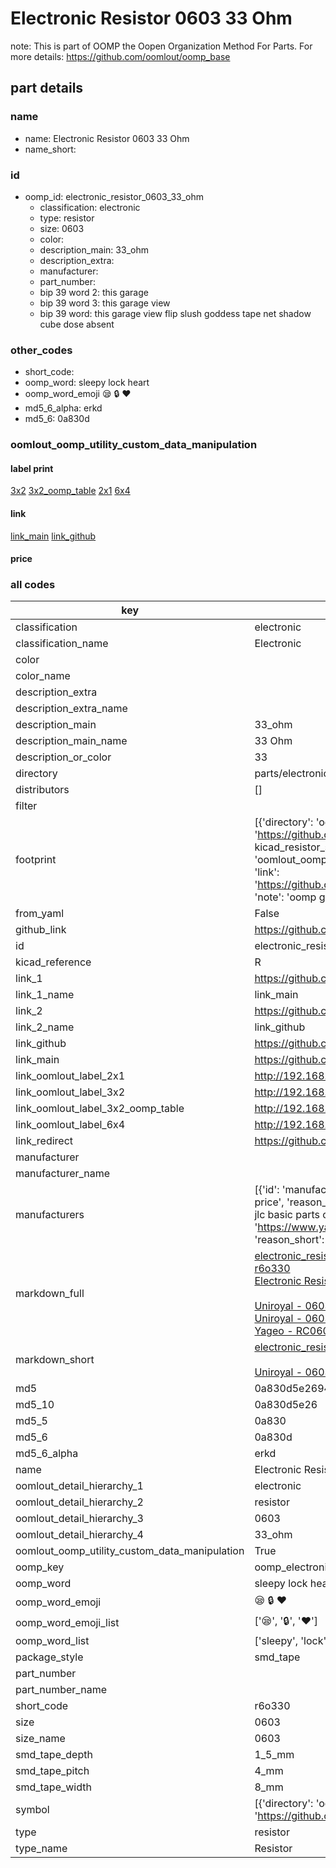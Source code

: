 # Electronic Resistor 0603 33 Ohm  

note: This is part of OOMP the Oopen Organization Method For Parts. For more details: https://github.com/oomlout/oomp_base

##  part details
  







### name
* name: Electronic Resistor 0603 33 Ohm
* name_short: 
### id
* oomp_id: electronic_resistor_0603_33_ohm
  * classification: electronic
  * type: resistor
  * size: 0603
  * color: 
  * description_main: 33_ohm
  * description_extra: 
  * manufacturer: 
  * part_number: 
  * bip 39 word 2: this garage
  * bip 39 word 3: this garage view
  * bip 39 word: this garage view flip slush goddess tape net shadow cube dose absent

### other_codes
* short_code: 
* oomp_word: sleepy lock heart
* oomp_word_emoji :sleepy: :lock: :heart:
* md5_6_alpha: erkd
* md5_6: 0a830d






### oomlout_oomp_utility_custom_data_manipulation
#### label print
[3x2](http://192.168.1.245:1112/?label=oomp%20erkd)
[3x2_oomp_table](http://192.168.1.108:1112/?label=oomp%20erkd)
[2x1](http://192.168.1.242:1112/?label=oomp%20erkd)
[6x4](http://192.168.1.55:1112/?label=oomp%20erkd)    

#### link

[link_main](https://github.com/oomlout/oomlout_oomp_version_1_messy/tree/main/parts/electronic_resistor_0603_33_ohm) [link_github](https://github.com/oomlout/oomlout_oomp_version_1_messy/tree/main/parts/electronic_resistor_0603_33_ohm)                             

#### price







### all codes 
| key | value |  
| --- | --- |  
| classification | electronic |  
| classification_name | Electronic |  
| color |  |  
| color_name |  |  
| description_extra |  |  
| description_extra_name |  |  
| description_main | 33_ohm |  
| description_main_name | 33 Ohm |  
| description_or_color | 33 |  
| directory | parts/electronic_resistor_0603_33_ohm |  
| distributors | [] |  
| filter |  |  
| footprint | [{'directory': 'oomlout_oomp_footprint_bot/footprints/kicad_resistor_smd_r_0603_1608metric//working/working.kicad_mod', 'index': 0, 'link': 'https://github.com/oomlout/oomlout_oomp_footprint_bot/tree/main/foootprntss/kicad_resistor_smd_r_0603_1608metric', 'note': 'source footprint kicad_resistor_smd_r_0603_1608metric', 'oomp_key': 'oomp_kicad_resistor_smd_r_0603_1608metric'}, {'directory': 'oomlout_oomp_footprint_bot/footprints/oomlout_oomlout_oomp_part_footprints_r6o330_electronic_resistor_0603_33_ohm//working/working.kicad_mod', 'index': 1, 'link': 'https://github.com/oomlout/oomlout_oomp_footprint_bot/tree/main/foootprntss/oomlout_oomlout_oomp_part_footprints_r6o330_electronic_resistor_0603_33_ohm', 'note': 'oomp generated footprint', 'oomp_key': 'oomp_oomlout_oomlout_oomp_part_footprints_r6o330_electronic_resistor_0603_33_ohm'}] |  
| from_yaml | False |  
| github_link | https://github.com/oomlout/oomlout_oomp_part_src/tree/main/parts/electronic_resistor_0603_33_ohm |  
| id | electronic_resistor_0603_33_ohm |  
| kicad_reference | R |  
| link_1 | https://github.com/oomlout/oomlout_oomp_version_1_messy/tree/main/parts/electronic_resistor_0603_33_ohm |  
| link_1_name | link_main |  
| link_2 | https://github.com/oomlout/oomlout_oomp_version_1_messy/tree/main/parts/electronic_resistor_0603_33_ohm |  
| link_2_name | link_github |  
| link_github | https://github.com/oomlout/oomlout_oomp_version_1_messy/tree/main/parts/electronic_resistor_0603_33_ohm |  
| link_main | https://github.com/oomlout/oomlout_oomp_version_1_messy/tree/main/parts/electronic_resistor_0603_33_ohm |  
| link_oomlout_label_2x1 | http://192.168.1.242:1112/?label=oomp%20erkd |  
| link_oomlout_label_3x2 | http://192.168.1.245:1112/?label=oomp%20erkd |  
| link_oomlout_label_3x2_oomp_table | http://192.168.1.108:1112/?label=oomp%20erkd |  
| link_oomlout_label_6x4 | http://192.168.1.55:1112/?label=oomp%20erkd |  
| link_redirect | https://github.com/oomlout/oomlout_oomp_version_1_messy/tree/main/parts/electronic_resistor_0603_33_ohm |  
| manufacturer |  |  
| manufacturer_name |  |  
| manufacturers | [{'id': 'manufacturer_uniroyal', 'link': '', 'name': 'Uniroyal', 'note': {'reason': 'did this one first, but not in jlc pcb basic parts and 1 percent are and they are the same price', 'reason_short': 'not in jlc basic parts'}, 'part_number': '0603WAJ0330T5E'}, {'id': 'manufacturer_uniroyal', 'link': '', 'name': 'Uniroyal', 'note': {'reason': 'in the jlc basic parts catalogue', 'reason_short': 'jlc basic part'}, 'part_number': '0603WAF033-1T5E'}, {'id': 'manufacturer_yageo', 'link': 'https://www.yageo.com/en/Chart/Download/pdf/RC0603JR-0733RL', 'name': 'Yageo', 'note': {'reason': 'yageo is a commonly cross referenced part number', 'reason_short': 'available everywhere'}, 'part_number': 'RC0603JR-0733RL'}] |  
| markdown_full | [electronic_resistor_0603_33_ohm](none)<br>[r6o330](none)<br>[Electronic Resistor 0603 33 Ohm](none)<br><br>[Uniroyal - 0603WAJ0330T5E- not in jlc basic parts]() [(L)  ](https://www.lcsc.com/search?q=0603WAJ0330T5E)[(D)  ](https://www.digikey.com/en/products?keywords=0603WAJ0330T5E)[(M)  ](https://www.mouser.com/Search/Refine?Keyword=0603WAJ0330T5E)[(N)  ](https://www.newark.com/search?st=0603WAJ0330T5E)[(SZ)  ](https://so.szlcsc.com/global.html?k=0603WAJ0330T5E)<br>[Uniroyal - 0603WAF033-1T5E- jlc basic part]() [(L)  ](https://www.lcsc.com/search?q=0603WAF033-1T5E)[(D)  ](https://www.digikey.com/en/products?keywords=0603WAF033-1T5E)[(M)  ](https://www.mouser.com/Search/Refine?Keyword=0603WAF033-1T5E)[(N)  ](https://www.newark.com/search?st=0603WAF033-1T5E)[(SZ)  ](https://so.szlcsc.com/global.html?k=0603WAF033-1T5E)<br>[Yageo - RC0603JR-0733RL- available everywhere](https://www.yageo.com/en/Chart/Download/pdf/RC0603JR-0733RL) [(L)  ](https://www.lcsc.com/search?q=RC0603JR-0733RL)[(D)  ](https://www.digikey.com/en/products?keywords=RC0603JR-0733RL)[(M)  ](https://www.mouser.com/Search/Refine?Keyword=RC0603JR-0733RL)[(N)  ](https://www.newark.com/search?st=RC0603JR-0733RL)[(SZ)  ](https://so.szlcsc.com/global.html?k=RC0603JR-0733RL)<br> |  
| markdown_short | [electronic_resistor_0603_33_ohm](none)<br><br>[Uniroyal - 0603WAJ0330T5E- not in jlc basic parts]()[Uniroyal - 0603WAF033-1T5E- jlc basic part]()[Yageo - RC0603JR-0733RL- available everywhere](https://www.yageo.com/en/Chart/Download/pdf/RC0603JR-0733RL) |  
| md5 | 0a830d5e2694bbb990e62591e7d7df06 |  
| md5_10 | 0a830d5e26 |  
| md5_5 | 0a830 |  
| md5_6 | 0a830d |  
| md5_6_alpha | erkd |  
| name | Electronic Resistor 0603 33 Ohm |  
| oomlout_detail_hierarchy_1 | electronic |  
| oomlout_detail_hierarchy_2 | resistor |  
| oomlout_detail_hierarchy_3 | 0603 |  
| oomlout_detail_hierarchy_4 | 33_ohm |  
| oomlout_oomp_utility_custom_data_manipulation | True |  
| oomp_key | oomp_electronic_resistor_0603_33_ohm |  
| oomp_word | sleepy lock heart |  
| oomp_word_emoji | :sleepy: :lock: :heart: |  
| oomp_word_emoji_list | [':sleepy:', ':lock:', ':heart:'] |  
| oomp_word_list | ['sleepy', 'lock', 'heart'] |  
| package_style | smd_tape |  
| part_number |  |  
| part_number_name |  |  
| short_code | r6o330 |  
| size | 0603 |  
| size_name | 0603 |  
| smd_tape_depth | 1_5_mm |  
| smd_tape_pitch | 4_mm |  
| smd_tape_width | 8_mm |  
| symbol | [{'directory': 'oomlout_oomp_symbol_bot/symbols/kicad_device_r//working/working.kicad_sym', 'index': 0, 'link': 'https://github.com/oomlout/oomlout_oomp_symbol_bot/tree/main/symbols/kicad_device_r', 'oomp_key': 'oomp_kicad_device_r'}] |  
| type | resistor |  
| type_name | Resistor |  
